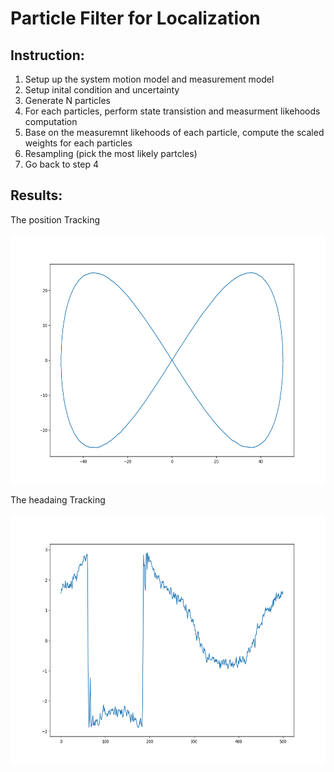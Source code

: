 # Particle Filter for Localization

## Instruction:

1. Setup up the system motion model and measurement model
2. Setup inital condition and uncertainty
3. Generate N particles
4. For each particles, perform state transistion and measurment likehoods computation
5. Base on the measuremnt likehoods of each particle, compute the scaled weights for each particles
6. Resampling (pick the most likely partcles)
7. Go back to step 4


## Results:

The position Tracking

<img src="pics/pos.png" width="700" height="400" />

The headaing Tracking

<img src="pics/yaw.png" width="700" height="400" />
